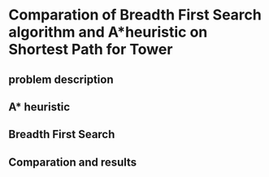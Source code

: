 # Comparation of Breadth First Search algorithm and A*heuristic on Shortest Path for Tower

## problem description

## A* heuristic

## Breadth First Search

## Comparation and results